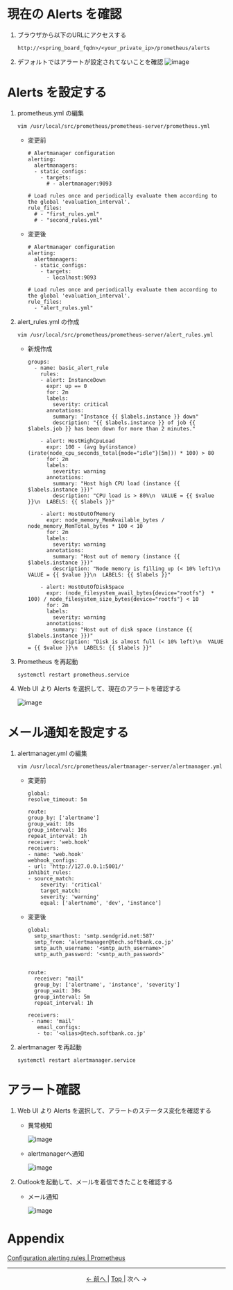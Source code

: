 # 現在の Alerts を確認

1. ブラウザから以下のURLにアクセスする

    ```
    http://<spring_board_fqdn>/<your_private_ip>/prometheus/alerts
    ```

2. デフォルトではアラートが設定されてないことを確認
![image](https://user-images.githubusercontent.com/49776559/79524799-61115200-809c-11ea-8474-4d23d37cb5bd.png)

# Alerts を設定する

1. prometheus.yml の編集

    ```
    vim /usr/local/src/prometheus/prometheus-server/prometheus.yml
    ```

    - 変更前

        ```
        # Alertmanager configuration
        alerting:
          alertmanagers:
          - static_configs:
            - targets:
              # - alertmanager:9093

        # Load rules once and periodically evaluate them according to the global 'evaluation_interval'.
        rule_files:
          # - "first_rules.yml"
          # - "second_rules.yml"
        ```

    - 変更後

        ```
        # Alertmanager configuration
        alerting:
          alertmanagers:
          - static_configs:
            - targets:
              - localhost:9093

        # Load rules once and periodically evaluate them according to the global 'evaluation_interval'.
        rule_files:
          - "alert_rules.yml"
        ```

2. alert_rules.yml の作成

    ```
    vim /usr/local/src/prometheus/prometheus-server/alert_rules.yml
    ```

    - 新規作成

        ```
        groups:
          - name: basic_alert_rule
            rules:
            - alert: InstanceDown
              expr: up == 0
              for: 2m
              labels:
                severity: critical
              annotations:
                summary: "Instance {{ $labels.instance }} down"
                description: "{{ $labels.instance }} of job {{ $labels.job }} has been down for more than 2 minutes."

            - alert: HostHighCpuLoad
              expr: 100 - (avg by(instance) (irate(node_cpu_seconds_total{mode="idle"}[5m])) * 100) > 80
              for: 2m
              labels:
                severity: warning
              annotations:
                summary: "Host high CPU load (instance {{ $labels.instance }})"
                description: "CPU load is > 80%\n  VALUE = {{ $value }}\n  LABELS: {{ $labels }}"

            - alert: HostOutOfMemory
              expr: node_memory_MemAvailable_bytes / node_memory_MemTotal_bytes * 100 < 10
              for: 2m
              labels:
                severity: warning
              annotations:
                summary: "Host out of memory (instance {{ $labels.instance }})"
                description: "Node memory is filling up (< 10% left)\n  VALUE = {{ $value }}\n  LABELS: {{ $labels }}"

            - alert: HostOutOfDiskSpace
              expr: (node_filesystem_avail_bytes{device="rootfs"}  * 100) / node_filesystem_size_bytes{device="rootfs"} < 10
              for: 2m
              labels:
                severity: warning
              annotations:
                summary: "Host out of disk space (instance {{ $labels.instance }})"
                description: "Disk is almost full (< 10% left)\n  VALUE = {{ $value }}\n  LABELS: {{ $labels }}"
        ```

3. Prometheus を再起動

    ```
    systemctl restart prometheus.service
    ```

4. Web UI より Alerts を選択して、現在のアラートを確認する

    ![image](https://user-images.githubusercontent.com/49776559/79524800-61a9e880-809c-11ea-9cd0-b1334f81b503.png)


# メール通知を設定する

1. alertmanager.yml の編集

    ```
    vim /usr/local/src/prometheus/alertmanager-server/alertmanager.yml
    ```

    - 変更前

        ```
        global:
        resolve_timeout: 5m

        route:
        group_by: ['alertname']
        group_wait: 10s
        group_interval: 10s
        repeat_interval: 1h
        receiver: 'web.hook'
        receivers:
        - name: 'web.hook'
        webhook_configs:
        - url: 'http://127.0.0.1:5001/'
        inhibit_rules:
        - source_match:
            severity: 'critical'
            target_match:
            severity: 'warning'
            equal: ['alertname', 'dev', 'instance']
        ```

    - 変更後

        ```
        global:
          smtp_smarthost: 'smtp.sendgrid.net:587'
          smtp_from: 'alertmanager@tech.softbank.co.jp'
          smtp_auth_username: '<smtp_auth_username>'
          smtp_auth_password: '<smtp_auth_password>'


        route:
          receiver: "mail"
          group_by: ['alertname', 'instance', 'severity']
          group_wait: 30s
          group_interval: 5m
          repeat_interval: 1h

        receivers:
         - name: 'mail'
           email_configs:
           - to: '<alias>@tech.softbank.co.jp'
        ```

2. alertmanager を再起動

    ```
    systemctl restart alertmanager.service
    ```

# アラート確認

1. Web UI より Alerts を選択して、アラートのステータス変化を確認する

    - 異常検知

        ![image](https://user-images.githubusercontent.com/49776559/79524801-62427f00-809c-11ea-893a-efa52fa46fe0.png)

    - alertmanagerへ通知

        ![image](https://user-images.githubusercontent.com/49776559/79524802-62427f00-809c-11ea-93ca-a670a5687815.png)

2. Outlookを起動して、メールを着信できたことを確認する

    - メール通知

        ![image](https://user-images.githubusercontent.com/49776559/79524805-62db1580-809c-11ea-9b82-729c32fffc93.png)

# Appendix

[Configuration alerting rules \| Prometheus](https://prometheus.io/docs/prometheus/latest/configuration/alerting_rules/)

---

<p style="text-align:center"> <a href="./grafana_settings"> &lt;- 前へ </a> | <a href="../"> Top </a> | 次へ -&gt; </p>
